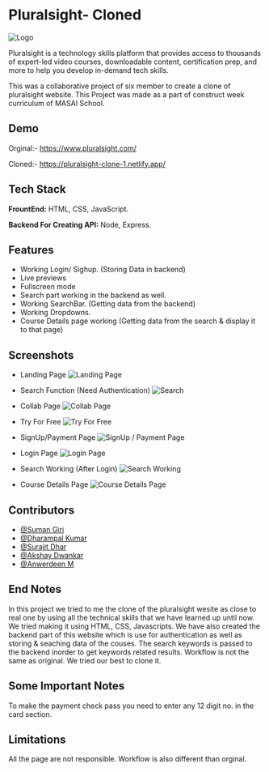 
# Pluralsight- Cloned


![Logo](https://www.pluralsight.com/content/dam/pluralsight/newsroom/brand-assets/logos/PS_logo_F-01.png)


Pluralsight is a technology skills platform that provides access to thousands of expert-led video courses, downloadable content, certification prep, and more to help you develop in-demand tech skills.

This was a collaborative project of six member to create a clone of pluralsight website. This Project was made as a part of construct week curriculum of MASAI School.



## Demo

Orginal:- https://www.pluralsight.com/

Cloned:-  https://pluralsight-clone-1.netlify.app/


## Tech Stack

**FrountEnd:** HTML, CSS, JavaScript.

**Backend For Creating API:** Node, Express.


## Features

- Working Login/ Sighup. (Storing Data in backend)
- Live previews
- Fullscreen mode
- Search part working in the backend as well. 
- Working SearchBar. (Getting data from the backend)
- Working Dropdowns.
- Course Details page working (Getting data from the search & display it to that page)


## Screenshots

- Landing Page
![Landing Page](https://github.com/sam7789/pluralsight_clone/blob/main/screenshots/image_2022-04-22_21-46-29.png)

- Search Function (Need Authentication)
![Search](https://github.com/sam7789/pluralsight_clone/blob/main/screenshots/image_2022-04-22_21-48-03.png)

- Collab Page
![Collab Page](https://github.com/sam7789/pluralsight_clone/blob/main/screenshots/image_2022-04-22_21-49-32.png)

- Try For Free
![Try For Free](https://github.com/sam7789/pluralsight_clone/blob/main/screenshots/image_2022-04-22_21-50-40.png)

- SignUp/Payment Page
![SignUp / Payment Page](https://github.com/sam7789/pluralsight_clone/blob/main/screenshots/image_2022-04-22_21-51-50.png)

- Login Page
![Login Page](https://github.com/sam7789/pluralsight_clone/blob/main/screenshots/image_2022-04-22_21-56-20.png)

- Search Working (After Login)
![Search Working](https://github.com/sam7789/pluralsight_clone/blob/main/screenshots/image_2022-04-22_21-56-25.png)

- Course Details Page
![Course Details Page](https://github.com/sam7789/pluralsight_clone/blob/main/screenshots/image_2022-04-22_21-56-28.png)


## Contributors

- [@Suman Giri](https://github.com/SumanJK)
- [@Dharampal Kumar](https://github.com/Dharm8434)
- [@Surajit Dhar](https://github.com/Surajit-Dhar)
- [@Akshay Dwankar](https://github.com/akshaydwankar3)
- [@Anwerdeen M](https://github.com/AnwardeenM)



## End Notes

In this project we tried to me the clone of the pluralsight wesite as close to real one by using all the technical skills that we have learned up until now. We tried making it using HTML, CSS, Javascripts. We have also created the backend part of this website which is use for authentication as well as storing & seaching data of the couses. The search keywords is passed to the backend inorder to get keywords related results. Workflow is not the same as original. We tried our best to clone it.








## Some Important Notes

To make the payment check pass you need to enter any 12 digit no. in the card section.


## Limitations

All the page are not responsible. Workflow is also different than orginal.



